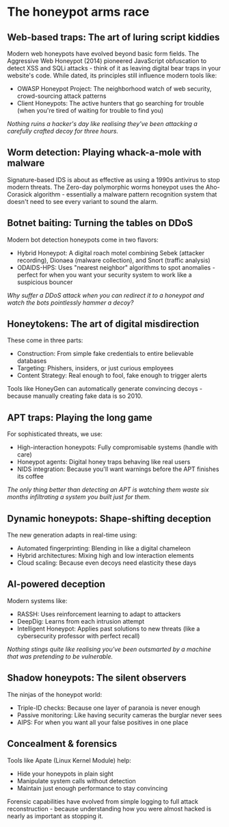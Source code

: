 # The honeypot arms race

## Web-based traps: The art of luring script kiddies

Modern web honeypots have evolved beyond basic form fields. The Aggressive Web Honeypot (2014) pioneered JavaScript obfuscation to detect XSS and SQLi attacks - think of it as leaving digital bear traps in your website's code. While dated, its principles still influence modern tools like:

* OWASP Honeypot Project: The neighborhood watch of web security, crowd-sourcing attack patterns
* Client Honeypots: The active hunters that go searching for trouble (when you're tired of waiting for trouble to find you)

*Nothing ruins a hacker's day like realising they've been attacking a carefully crafted decoy for three hours.*

## Worm detection: Playing whack-a-mole with malware

Signature-based IDS is about as effective as using a 1990s antivirus to stop modern threats. The Zero-day polymorphic worms honeypot uses the Aho-Corasick algorithm - essentially a malware pattern recognition system that doesn't need to see every variant to sound the alarm.

## Botnet baiting: Turning the tables on DDoS

Modern bot detection honeypots come in two flavors:

* Hybrid Honeypot: A digital roach motel combining Sebek (attacker recording), Dionaea (malware collection), and Snort (traffic analysis)
* ODAIDS-HPS: Uses "nearest neighbor" algorithms to spot anomalies - perfect for when you want your security system to work like a suspicious bouncer

*Why suffer a DDoS attack when you can redirect it to a honeypot and watch the bots pointlessly hammer a decoy?*

## Honeytokens: The art of digital misdirection

These come in three parts:

* Construction: From simple fake credentials to entire believable databases
* Targeting: Phishers, insiders, or just curious employees
* Content Strategy: Real enough to fool, fake enough to trigger alerts

Tools like HoneyGen can automatically generate convincing decoys - because manually creating fake data is so 2010.

## APT traps: Playing the long game

For sophisticated threats, we use:

* High-interaction honeypots: Fully compromisable systems (handle with care)
* Honeypot agents: Digital honey traps behaving like real users
* NIDS integration: Because you'll want warnings before the APT finishes its coffee

*The only thing better than detecting an APT is watching them waste six months infiltrating a system you built just for them.*

## Dynamic honeypots: Shape-shifting deception

The new generation adapts in real-time using:

* Automated fingerprinting: Blending in like a digital chameleon
* Hybrid architectures: Mixing high and low interaction elements
* Cloud scaling: Because even decoys need elasticity these days

## AI-powered deception

Modern systems like:

* RASSH: Uses reinforcement learning to adapt to attackers
* DeepDig: Learns from each intrusion attempt
* Intelligent Honeypot: Applies past solutions to new threats (like a cybersecurity professor with perfect recall)

*Nothing stings quite like realising you've been outsmarted by a machine that was pretending to be vulnerable.*

## Shadow honeypots: The silent observers

The ninjas of the honeypot world:

* Triple-ID checks: Because one layer of paranoia is never enough
* Passive monitoring: Like having security cameras the burglar never sees
* AIPS: For when you want all your false positives in one place

## Concealment & forensics

Tools like Apate (Linux Kernel Module) help:

* Hide your honeypots in plain sight
* Manipulate system calls without detection
* Maintain just enough performance to stay convincing

Forensic capabilities have evolved from simple logging to full attack reconstruction - because understanding how you were almost hacked is nearly as important as stopping it.
